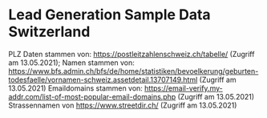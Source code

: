 # Lead Generation Sample Data Switzerland

PLZ Daten stammen von: https://postleitzahlenschweiz.ch/tabelle/ (Zugriff am 13.05.2021); 
Namen stammen von: https://www.bfs.admin.ch/bfs/de/home/statistiken/bevoelkerung/geburten-todesfaelle/vornamen-schweiz.assetdetail.13707149.html (Zugriff am 13.05.2021)
Emaildomains stammen von: https://email-verify.my-addr.com/list-of-most-popular-email-domains.php (Zugriff am 13.05.2021)
Strassennamen von https://www.streetdir.ch/ (Zugriff am 13.05.2021)
